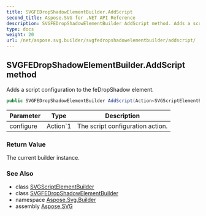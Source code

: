 ```yaml
---
title: SVGFEDropShadowElementBuilder.AddScript
second_title: Aspose.SVG for .NET API Reference
description: SVGFEDropShadowElementBuilder AddScript method. Adds a script configuration to the feDropShadow element
type: docs
weight: 20
url: /net/aspose.svg.builder/svgfedropshadowelementbuilder/addscript/
---
```

## SVGFEDropShadowElementBuilder.AddScript method

Adds a script configuration to the feDropShadow element.

```csharp
public SVGFEDropShadowElementBuilder AddScript(Action<SVGScriptElementBuilder> configure)
```

| Parameter | Type | Description |
| --- | --- | --- |
| configure | Action`1 | The script configuration action. |

### Return Value

The current builder instance.

### See Also

* class [SVGScriptElementBuilder](../../svgscriptelementbuilder/)
* class [SVGFEDropShadowElementBuilder](../)
* namespace [Aspose.Svg.Builder](../../../aspose.svg.builder/)
* assembly [Aspose.SVG](../../../)
